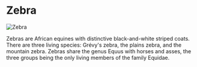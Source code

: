 # Zebra

![Zebra](https://upload.wikimedia.org/wikipedia/commons/5/53/Masai_Mara_National_Reserve_20_-_Mara_river_crossing.jpg)

Zebras are African equines with distinctive black-and-white striped coats. There are three living species: Grévy's zebra, the plains zebra, and the mountain zebra. Zebras share the genus Equus with horses and asses, the three groups being the only living members of the family Equidae.
